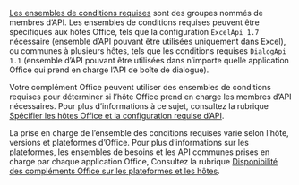 [Les ensembles de conditions requises](../develop/office-versions-and-requirement-sets.md) sont des groupes nommés de membres d’API. Les ensembles de conditions requises peuvent être spécifiques aux hôtes Office, tels que la configuration `ExcelApi 1.7` nécessaire (ensemble d’API pouvant être utilisées uniquement dans Excel), ou communes à plusieurs hôtes, tels que les conditions requises `DialogApi 1.1` (ensemble d’API pouvant être utilisées dans n’importe quelle application Office qui prend en charge l’API de boîte de dialogue).

Votre complément Office peuvent utiliser des ensembles de conditions requises pour déterminer si l’hôte Office prend en charge les membres d’API nécessaires. Pour plus d’informations à ce sujet, consultez la rubrique [Spécifier les hôtes Office et la configuration requise d’API](../develop/specify-office-hosts-and-api-requirements.md).

La prise en charge de l’ensemble des conditions requises varie selon l’hôte, versions et plateformes d’Office. Pour plus d’informations sur les plateformes, les ensembles de besoins et les API communes prises en charge par chaque application Office, Consultez la rubrique [Disponibilité des compléments Office sur les plateformes et les hôtes](../overview/office-add-in-availability.md).
